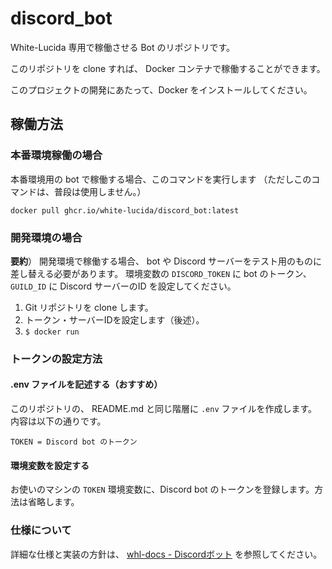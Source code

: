 # discord_bot

White-Lucida 専用で稼働させる Bot のリポジトリです。

このリポジトリを clone すれば、 Docker コンテナで稼働することができます。

このプロジェクトの開発にあたって、Docker をインストールしてください。


## 稼働方法

### 本番環境稼働の場合

本番環境用の bot で稼働する場合、このコマンドを実行します
（ただしこのコマンドは、普段は使用しません。）

```
docker pull ghcr.io/white-lucida/discord_bot:latest
```

### 開発環境の場合

**要約**）
開発環境で稼働する場合、 bot や Discord サーバーをテスト用のものに差し替える必要があります。
環境変数の `DISCORD_TOKEN` に bot のトークン、 `GUILD_ID` に Discord サーバーのID を設定してください。

1. Git リポジトリを clone します。
2. トークン・サーバーIDを設定します（後述）。
3. `$ docker run`

### トークンの設定方法

#### .env ファイルを記述する（おすすめ）
このリポジトリの、 README.md と同じ階層に `.env` ファイルを作成します。内容は以下の通りです。

```
TOKEN = Discord bot のトークン
```

#### 環境変数を設定する

お使いのマシンの `TOKEN` 環境変数に、Discord bot のトークンを登録します。方法は省略します。

### 仕様について

詳細な仕様と実装の方針は、 [whl-docs - Discordボット](https://github.com/white-lucida/whl-docs/tree/main/Discord%E3%83%9C%E3%83%83%E3%83%88) を参照してください。